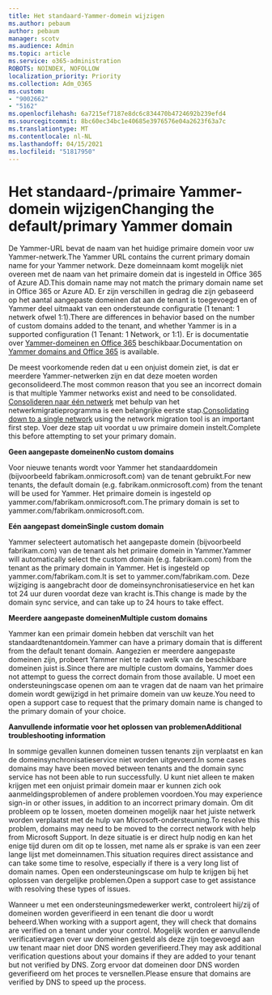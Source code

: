 ```yaml
---
title: Het standaard-Yammer-domein wijzigen
ms.author: pebaum
author: pebaum
manager: scotv
ms.audience: Admin
ms.topic: article
ms.service: o365-administration
ROBOTS: NOINDEX, NOFOLLOW
localization_priority: Priority
ms.collection: Adm_O365
ms.custom:
- "9002662"
- "5162"
ms.openlocfilehash: 6a7215ef7187e8dc6c834470b4724692b239efd4
ms.sourcegitcommit: 8bc60ec34bc1e40685e3976576e04a2623f63a7c
ms.translationtype: MT
ms.contentlocale: nl-NL
ms.lasthandoff: 04/15/2021
ms.locfileid: "51817950"
---
```

# <a name="changing-the-defaultprimary-yammer-domain"></a><span data-ttu-id="8ffc8-102">Het standaard-/primaire Yammer-domein wijzigen</span><span class="sxs-lookup"><span data-stu-id="8ffc8-102">Changing the default/primary Yammer domain</span></span>

<span data-ttu-id="8ffc8-103">De Yammer-URL bevat de naam van het huidige primaire domein voor uw Yammer-netwerk.</span><span class="sxs-lookup"><span data-stu-id="8ffc8-103">The Yammer URL contains the current primary domain name for your Yammer network.</span></span> <span data-ttu-id="8ffc8-104">Deze domeinnaam komt mogelijk niet overeen met de naam van het primaire domein dat is ingesteld in Office 365 of Azure AD.</span><span class="sxs-lookup"><span data-stu-id="8ffc8-104">This domain name may not match the primary domain name set in Office 365 or Azure AD.</span></span> <span data-ttu-id="8ffc8-105">Er zijn verschillen in gedrag die zijn gebaseerd op het aantal aangepaste domeinen dat aan de tenant is toegevoegd en of Yammer deel uitmaakt van een ondersteunde configuratie (1 tenant: 1 netwerk ofwel 1:1).</span><span class="sxs-lookup"><span data-stu-id="8ffc8-105">There are differences in behavior based on the number of custom domains added to the tenant, and whether Yammer is in a supported configuration (1 Tenant: 1 Network, or 1:1).</span></span> <span data-ttu-id="8ffc8-106">Er is documentatie over [Yammer-domeinen en Office 365](https://docs.microsoft.com/yammer/configure-your-yammer-network/manage-yammer-domains) beschikbaar.</span><span class="sxs-lookup"><span data-stu-id="8ffc8-106">Documentation on [Yammer domains and Office 365](https://docs.microsoft.com/yammer/configure-your-yammer-network/manage-yammer-domains) is available.</span></span>

<span data-ttu-id="8ffc8-107">De meest voorkomende reden dat u een onjuist domein ziet, is dat er meerdere Yammer-netwerken zijn en dat deze moeten worden geconsolideerd.</span><span class="sxs-lookup"><span data-stu-id="8ffc8-107">The most common reason that you see an incorrect domain is that multiple Yammer networks exist and need to be consolidated.</span></span> <span data-ttu-id="8ffc8-108">[Consolideren naar één netwerk](https://docs.microsoft.com/yammer/configure-your-yammer-network/consolidate-multiple-yammer-networks) met behulp van het netwerkmigratieprogramma is een belangrijke eerste stap.</span><span class="sxs-lookup"><span data-stu-id="8ffc8-108">[Consolidating down to a single network](https://docs.microsoft.com/yammer/configure-your-yammer-network/consolidate-multiple-yammer-networks) using the network migration tool is an important first step.</span></span> <span data-ttu-id="8ffc8-109">Voer deze stap uit voordat u uw primaire domein instelt.</span><span class="sxs-lookup"><span data-stu-id="8ffc8-109">Complete this before attempting to set your primary domain.</span></span>

<span data-ttu-id="8ffc8-110">**Geen aangepaste domeinen**</span><span class="sxs-lookup"><span data-stu-id="8ffc8-110">**No custom domains**</span></span>

<span data-ttu-id="8ffc8-111">Voor nieuwe tenants wordt voor Yammer het standaarddomein (bijvoorbeeld fabrikam.onmicrosoft.com) van de tenant gebruikt.</span><span class="sxs-lookup"><span data-stu-id="8ffc8-111">For new tenants, the default domain (e.g. fabrikam.onmicrosoft.com) from the tenant will be used for Yammer.</span></span> <span data-ttu-id="8ffc8-112">Het primaire domein is ingesteld op yammer.com/fabrikam.onmicrosoft.com.</span><span class="sxs-lookup"><span data-stu-id="8ffc8-112">The primary domain is set to yammer.com/fabrikam.onmicrosoft.com.</span></span>

<span data-ttu-id="8ffc8-113">**Eén aangepast domein**</span><span class="sxs-lookup"><span data-stu-id="8ffc8-113">**Single custom domain**</span></span>

<span data-ttu-id="8ffc8-114">Yammer selecteert automatisch het aangepaste domein (bijvoorbeeld fabrikam.com) van de tenant als het primaire domein in Yammer.</span><span class="sxs-lookup"><span data-stu-id="8ffc8-114">Yammer will automatically select the custom domain (e.g. fabrikam.com) from the tenant as the primary domain in Yammer.</span></span> <span data-ttu-id="8ffc8-115">Het is ingesteld op yammer.com/fabrikam.com.</span><span class="sxs-lookup"><span data-stu-id="8ffc8-115">It is set to yammer.com/fabrikam.com.</span></span> <span data-ttu-id="8ffc8-116">Deze wijziging is aangebracht door de domeinsynchronisatieservice en het kan tot 24 uur duren voordat deze van kracht is.</span><span class="sxs-lookup"><span data-stu-id="8ffc8-116">This change is made by the domain sync service, and can take up to 24 hours to take effect.</span></span>

<span data-ttu-id="8ffc8-117">**Meerdere aangepaste domeinen**</span><span class="sxs-lookup"><span data-stu-id="8ffc8-117">**Multiple custom domains**</span></span>

<span data-ttu-id="8ffc8-118">Yammer kan een primair domein hebben dat verschilt van het standaardtenantdomein.</span><span class="sxs-lookup"><span data-stu-id="8ffc8-118">Yammer can have a primary domain that is different from the default tenant domain.</span></span> <span data-ttu-id="8ffc8-119">Aangezien er meerdere aangepaste domeinen zijn, probeert Yammer niet te raden welk van de beschikbare domeinen juist is.</span><span class="sxs-lookup"><span data-stu-id="8ffc8-119">Since there are multiple custom domains, Yammer does not attempt to guess the correct domain from those available.</span></span> <span data-ttu-id="8ffc8-120">U moet een ondersteuningscase openen om aan te vragen dat de naam van het primaire domein wordt gewijzigd in het primaire domein van uw keuze.</span><span class="sxs-lookup"><span data-stu-id="8ffc8-120">You need to open a support case to request that the primary domain name is changed to the primary domain of your choice.</span></span>

<span data-ttu-id="8ffc8-121">**Aanvullende informatie voor het oplossen van problemen**</span><span class="sxs-lookup"><span data-stu-id="8ffc8-121">**Additional troubleshooting information**</span></span>

<span data-ttu-id="8ffc8-122">In sommige gevallen kunnen domeinen tussen tenants zijn verplaatst en kan de domeinsynchronisatieservice niet worden uitgevoerd.</span><span class="sxs-lookup"><span data-stu-id="8ffc8-122">In some cases domains may have been moved between tenants and the domain sync service has not been able to run successfully.</span></span> <span data-ttu-id="8ffc8-123">U kunt niet alleen te maken krijgen met een onjuist primair domein maar er kunnen zich ook aanmeldingsproblemen of andere problemen voordoen.</span><span class="sxs-lookup"><span data-stu-id="8ffc8-123">You may experience sign-in or other issues, in addition to an incorrect primary domain.</span></span> <span data-ttu-id="8ffc8-124">Om dit probleem op te lossen, moeten domeinen mogelijk naar het juiste netwerk worden verplaatst met de hulp van Microsoft-ondersteuning.</span><span class="sxs-lookup"><span data-stu-id="8ffc8-124">To resolve this problem, domains may need to be moved to the correct network with help from Microsoft Support.</span></span> <span data-ttu-id="8ffc8-125">In deze situatie is er direct hulp nodig en kan het enige tijd duren om dit op te lossen, met name als er sprake is van een zeer lange lijst met domeinnamen.</span><span class="sxs-lookup"><span data-stu-id="8ffc8-125">This situation requires direct assistance and can take some time to resolve, especially if there is a very long list of domain names.</span></span> <span data-ttu-id="8ffc8-126">Open een ondersteuningscase om hulp te krijgen bij het oplossen van dergelijke problemen.</span><span class="sxs-lookup"><span data-stu-id="8ffc8-126">Open a support case to get assistance with resolving these types of issues.</span></span>

<span data-ttu-id="8ffc8-127">Wanneer u met een ondersteuningsmedewerker werkt, controleert hij/zij of domeinen worden geverifieerd in een tenant die door u wordt beheerd.</span><span class="sxs-lookup"><span data-stu-id="8ffc8-127">When working with a support agent, they will check that domains are verified on a tenant under your control.</span></span> <span data-ttu-id="8ffc8-128">Mogelijk worden er aanvullende verificatievragen over uw domeinen gesteld als deze zijn toegevoegd aan uw tenant maar niet door DNS worden geverifieerd.</span><span class="sxs-lookup"><span data-stu-id="8ffc8-128">They may ask additional verification questions about your domains if they are added to your tenant but not verified by DNS.</span></span> <span data-ttu-id="8ffc8-129">Zorg ervoor dat domeinen door DNS worden geverifieerd om het proces te versnellen.</span><span class="sxs-lookup"><span data-stu-id="8ffc8-129">Please ensure that domains are verified by DNS to speed up the process.</span></span>
